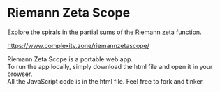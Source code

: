 # Riemann Zeta Scope

Explore the spirals in the partial sums of the Riemann zeta function.

https://www.complexity.zone/riemannzetascope/

Riemann Zeta Scope is a portable web app.<br />
To run the app locally, simply download the html file and open it in your browser.<br />
All the JavaScript code is in the html file. Feel free to fork and tinker.<br />


